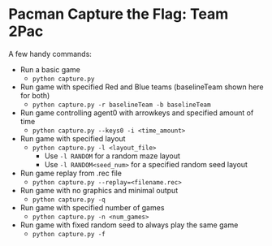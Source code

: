 # Pacman Capture the Flag: Team 2Pac

A few handy commands:
* Run a basic game
  * `python capture.py`
* Run game with specified Red and Blue teams (baselineTeam shown here for both)
  * `python capture.py -r baselineTeam -b baselineTeam`
* Run game controlling agent0 with arrowkeys and specified amount of time
  * `python capture.py --keys0 -i <time_amount>`
* Run game with specified layout
  * `python capture.py -l <layout_file>`
    * Use `-l RANDOM` for a random maze layout
    * Use `-l RANDOM<seed_num>` for a specified random seed layout
* Run game replay from .rec file
  * `python capture.py --replay=<filename.rec>`
* Run game with no graphics and minimal output
  * `python capture.py -q`
* Run game with specified number of games
  * `python capture.py -n <num_games>`
* Run game with fixed random seed to always play the same game
  * `python capture.py -f`
